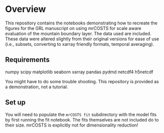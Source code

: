 # Overview

This repository contains the notebooks demonstrating how to recreate the figures for the GRL manuscript on using mrCOSTS for scale aware evaluation of the mountain boundary layer. The data used are included. These data were altered slightly from their original versions for ease of use (i.e., subsets, converting to xarray friendly formats, temporal averaging).

## Requirements

numpy
scipy
matplotlib
seaborn
xarray
pandas
pydmd
netcdf4
h5netcdf

You might have to do some trouble shooting. This repository is provided as a demonstration, not a tutorial.

## Set up

You will need to populate the `mrCOSTS fit` subdirectory with the model fits by first running the fit notebook. The fits themselves are not included do to their size. mrCOSTS is explicitly not for dimensionality reduction!
